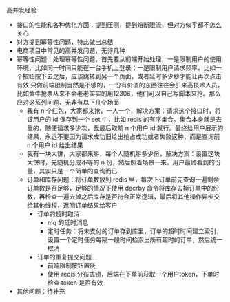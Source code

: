 高并发经验  
- 接口的性能和各种优化方面：提到压测，提到熔断限流，但对方似乎都不怎么关心  
- 对方提到幂等性问题，特此做出总结  
- 电商项目中常见的高并发问题，无非几种 
- 幂等性问题：处理幂等性问题，首先要从前端开始处理，一是限制用户的使用环境，比如同一时间只能在一台手机上登录；一是限制用户请求频率，比如一个按钮按下去之后，应该跳转到另一个页面，或者延时多少秒才能让再次点击有效
只做前端限制当然是不够的，一份有价值的东西往往会引来高技术人员，比如黄牛抢票从来不会老老实实的用12306，他们可以自己写脚本来抢。那么应对这系列问题，无非有以下几个场面
    - 我有 n 个红包，大家都来抢，一人一个，解决方案：请求这个接口时，将该用户的 id 保存到一个 set 中，比如 redis 的有序集合。集合本身就是去重的，随便请求多少次，我最后取前 n 个用户 id 就行。最终给用户展示的结果，永远不要因为请求成功旧给出抢占成功或者失败这种，而是查询前 n 个用户 id 给出结果  
    - 我有一块大饼，大家都来掰，每个人随机掰多少份，解决方案：设置这块大饼时，先随机分成不等的 n 份，然后照着场景一来，用户最终看到的份量，其实只是一个简单的查询而已  
    - 订单和库存问题：将订单数放到 redis 里，每次下订单前先查询一遍剩余订单数是否足够，足够的情况下使用 decrby 命令将库存去掉订单中的份数，再检查一遍去掉之后库存是否符合正常逻辑，最后将其他操作异步交给其他线程，返回订单结果给客户  
        - 订单的超时取消  
            - mq 的延时消息
            - 定时任务：将未支付的订单存到库里，订单的超时时间建立索引，设置一个定时任务每隔一段时间检索出所有超时的订单，然后统一取消  
        - 订单的重复提交问题  
            - 前端限制按钮置灰
            - 使用 redis 分布式锁，后端在下单前获取一个用户token，下单时检查 token 是否有效  
- 其他问题：待补充  
